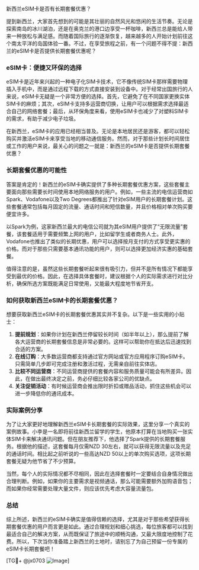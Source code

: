 新西兰eSIM卡是否有长期套餐优惠？

提到新西兰，大家首先想到的可能是其壮丽的自然风光和悠闲的生活节奏。无论是探索南岛的冰川湖泊，还是在奥克兰的港口边享受一杯咖啡，新西兰总是能给人带来一种放松与满足感。而随着国际旅行的逐渐恢复，越来越多的人开始计划前往这个南太平洋的岛国体验一番。不过，在享受旅程之前，有一个问题不得不提：新西兰的eSIM卡是否提供长期套餐优惠呢？

### eSIM卡：便捷又环保的选择

eSIM卡是近年来兴起的一种电子化SIM卡技术，它不像传统SIM卡那样需要物理插入手机中，而是通过远程下载的方式直接安装到设备中。对于经常出国旅行的人来说，eSIM卡无疑是一个非常方便的选择。首先，它避免了在不同国家更换实体SIM卡的麻烦；其次，eSIM卡支持多运营商切换，让用户可以根据需求选择最适合自己的网络套餐；最后，从环保角度来看，使用eSIM卡也减少了对塑料SIM卡的需求，有助于减少电子垃圾。

在新西兰，eSIM卡的应用已经相当普及。无论是本地居民还是游客，都可以轻松购买并激活eSIM卡来享受当地的移动通信服务。然而，对于那些计划长时间居住或工作的用户来说，最关心的问题之一就是：新西兰的eSIM卡是否提供长期套餐优惠？

### 长期套餐优惠的可能性

答案是肯定的！新西兰的eSIM卡确实提供了多种长期套餐优惠方案，这些套餐主要面向那些需要长时间使用本地网络服务的用户。例如，一些主流的电信运营商如Spark、Vodafone以及Two Degrees都推出了针对eSIM用户的长期套餐计划。这些套餐通常包括每月固定的流量、通话时间和短信数量，并且价格相对单次购买要便宜许多。

以Spark为例，这家新西兰最大的电信公司就为其eSIM用户提供了“无限流量”套餐，该套餐适用于需要频繁上网的用户，比如留学生或者商务人士。此外，Vodafone也推出了类似的长期优惠，用户可以选择按月支付的方式享受更实惠的价格。而对于那些只需要基本通讯功能的用户，则可以选择更加经济实惠的基础套餐。

值得注意的是，虽然这些长期套餐听起来很有吸引力，但并不是所有情况下都能享受到最优的价格。因此，在选择具体套餐时，建议根据个人的实际需求进行对比分析，确保所选方案既能满足日常使用，又能最大程度地节省开支。

### 如何获取新西兰eSIM卡的长期套餐优惠？

想要获取新西兰eSIM卡的长期套餐优惠其实并不复杂。以下是一些实用的小贴士：

1. **提前规划**：如果你计划在新西兰停留较长时间（如半年以上），那么提前了解各大运营商的长期套餐信息是非常必要的。这样可以帮助你在抵达后迅速找到合适的方案。
2. **在线订购**：大多数运营商都支持通过官方网站或官方应用程序订购eSIM卡。只需简单几步即可完成注册和激活过程，无需亲自前往实体店。
3. **比较不同运营商**：不同运营商提供的套餐内容和服务质量可能会有所差异。因此，在做出最终决定之前，务必仔细比较各家公司的优缺点。
4. **关注促销活动**：有时候运营商会推出限时折扣或赠品活动，抓住这些机会可以进一步降低你的通讯成本。

### 实际案例分享

为了让大家更好地理解新西兰eSIM卡长期套餐的实际效果，这里分享一个真实的案例故事。小李是一名即将前往新西兰留学的学生，他原本打算在当地购买一张实体SIM卡来解决通讯问题。但在朋友推荐下，他选择了Spark提供的长期套餐服务。根据他的描述，这套餐每月仅需NZD 30左右，就可以获得无限流量以及充足的通话时间。相比起之前听说的一些高达NZD 50以上的单次购买选项，这项长期套餐无疑为他节省了不少预算。

当然，每个人的实际情况都不尽相同，因此在选择套餐时一定要结合自身情况做出合理判断。例如，如果你的主要需求是视频通话，那么可能需要额外加购语音包；而如果你经常需要处理大量文件，则应该优先考虑大容量流量包。

### 总结

综上所述，新西兰的eSIM卡确实是值得信赖的选择，尤其是对于那些希望获得长期套餐优惠的用户而言更是如此。通过合理规划和细心挑选，每位旅客都可以找到最适合自己的解决方案，从而既保证了旅途中的顺畅沟通，又最大限度地控制了花费。所以，下次当你准备踏上新西兰的土地时，请别忘了为自己预留一份专属的eSIM卡长期套餐吧！

[TG💪+ @jx0703 ![Image](https://github.com/user-attachments/assets/dbca1d08-cadb-493c-b0ec-ad6f7a83f270)]